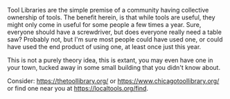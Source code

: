 Tool Libraries are the simple premise of a community having collective ownership of tools. The benefit herein, is that while tools are useful, they might only come in useful for some people a few times a year. Sure, everyone should have a screwdriver, but does everyone really need a table saw? Probably not, but I'm sure most people could have used one, or could have used the end product of using one, at least once just this year.

This is not a purely theory idea, this is extant, you may even have one in your town, tucked away in some small building that you didn't know about. 

Consider: https://thetoollibrary.org/ or https://www.chicagotoollibrary.org/ or find one near you at https://localtools.org/find.
